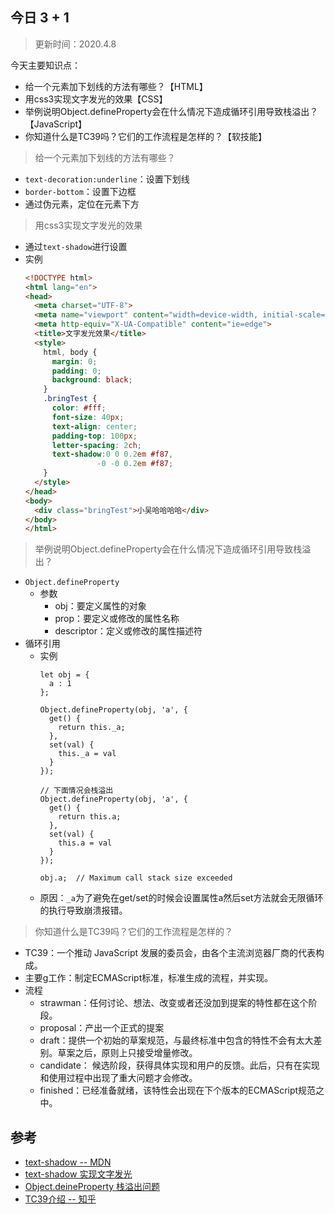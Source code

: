 ## 今日 3 + 1
> 更新时间：2020.4.8

今天主要知识点：
* 给一个元素加下划线的方法有哪些？【HTML】
* 用css3实现文字发光的效果【CSS】
* 举例说明Object.defineProperty会在什么情况下造成循环引用导致栈溢出？【JavaScript】
* 你知道什么是TC39吗？它们的工作流程是怎样的？【软技能】

> 给一个元素加下划线的方法有哪些？
* `text-decoration:underline`：设置下划线
* `border-bottom`：设置下边框
* 通过伪元素，定位在元素下方

> 用css3实现文字发光的效果
* 通过`text-shadow`进行设置
* 实例
  ```html
  <!DOCTYPE html>
  <html lang="en">
  <head>
    <meta charset="UTF-8">
    <meta name="viewport" content="width=device-width, initial-scale=1.0">
    <meta http-equiv="X-UA-Compatible" content="ie=edge">
    <title>文字发光效果</title>
    <style>
      html, body {
        margin: 0;
        padding: 0;
        background: black;
      }
      .bringTest {
        color: #fff;
        font-size: 40px;
        text-align: center;
        padding-top: 100px;
        letter-spacing: 2ch;
        text-shadow:0 0 0.2em #f87,
                  -0 -0 0.2em #f87;
      }
    </style>
  </head>
  <body>
    <div class="bringTest">小吴哈哈哈哈</div>
  </body>
  </html>
  ```

> 举例说明Object.defineProperty会在什么情况下造成循环引用导致栈溢出？
* `Object.defineProperty`
  * 参数
    * obj：要定义属性的对象
    * prop：要定义或修改的属性名称
    * descriptor：定义或修改的属性描述符
* 循环引用
  * 实例
    ```JS
    let obj = {
      a : 1
    };

    Object.defineProperty(obj, 'a', {
      get() {
        return this._a;
      },
      set(val) {
        this._a = val
      }
    });

    // 下面情况会栈溢出
    Object.defineProperty(obj, 'a', {
      get() {
        return this.a;
      },
      set(val) {
        this.a = val
      }
    });

    obj.a;  // Maximum call stack size exceeded
    ``` 
  * 原因：`_a`为了避免在get/set的时候会设置属性a然后set方法就会无限循环的执行导致崩溃报错。
> 你知道什么是TC39吗？它们的工作流程是怎样的？
* TC39：一个推动 JavaScript 发展的委员会，由各个主流浏览器厂商的代表构成。
* 主要g工作：制定ECMAScript标准，标准生成的流程，并实现。
* 流程
  * strawman：任何讨论、想法、改变或者还没加到提案的特性都在这个阶段。
  * proposal：产出一个正式的提案
  * draft：提供一个初始的草案规范，与最终标准中包含的特性不会有太大差别。草案之后，原则上只接受增量修改。
  * candidate： 候选阶段，获得具体实现和用户的反馈。此后，只有在实现和使用过程中出现了重大问题才会修改。
  * finished：已经准备就绪，该特性会出现在下个版本的ECMAScript规范之中。
## 参考
* [text-shadow -- MDN](https://developer.mozilla.org/zh-CN/docs/Web/CSS/text-shadow)
* [text-shadow 实现文字发光](https://www.cnblogs.com/baixc/p/3516137.html)
* [Object.deineProperty 栈溢出问题](https://juejin.im/post/5be4f7cfe51d453339084530)
* [TC39介绍 -- 知乎](https://zhuanlan.zhihu.com/p/27762556)
